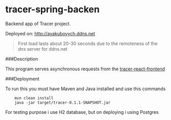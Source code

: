 # tracer-spring-backen

Backend app of Tracer project.

Deployed on: http://ayakubovych.ddns.net

>First load lasts about 20-30 seconds due to the remoteness of the dns server for ddns.net

###Description

This program serves asynchronous requests from the 
[tracer-react-frontend](https://github.com/AYakubovych/tracer-react-frontend)

###Deployment

To run this you must have Maven and Java installed and use this commands
```shell script
    mvn clean install
    java -jar target/tracer-0.1.1-SNAPSHOT.jar
```

For testing purpose i use H2 database, but on deploying i using Postgres
